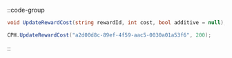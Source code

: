 ::code-group
  ```csharp [Method]
  void UpdateRewardCost(string rewardId, int cost, bool additive = null);
  ```
  ```csharp [Example]
  CPH.UpdateRewardCost("a2d00d8c-89ef-4f59-aac5-0030a01a53f6", 200);
  ```
::